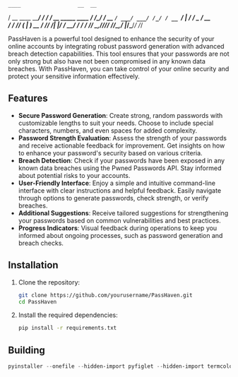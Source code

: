     ____                  __  __
   / __ \____ ___________/ / / /___ __   _____  ____
  / /_/ / __ `/ ___/ ___/ /_/ / __ `/ | / / _ \/ __ \
 / ____/ /_/ (__  |__  ) __  / /_/ /| |/ /  __/ / / /
/_/    \__,_/____/____/_/ /_/\__,_/ |___/\___/_/ /_/


PassHaven is a powerful tool designed to enhance the security of your online accounts by integrating robust password generation with advanced breach detection capabilities. This tool ensures that your passwords are not only strong but also have not been compromised in any known data breaches. With PassHaven, you can take control of your online security and protect your sensitive information effectively.

## Features

- **Secure Password Generation**: Create strong, random passwords with customizable lengths to suit your needs. Choose to include special characters, numbers, and even spaces for added complexity.
- **Password Strength Evaluation**: Assess the strength of your passwords and receive actionable feedback for improvement. Get insights on how to enhance your password's security based on various criteria.
- **Breach Detection**: Check if your passwords have been exposed in any known data breaches using the Pwned Passwords API. Stay informed about potential risks to your accounts.
- **User-Friendly Interface**: Enjoy a simple and intuitive command-line interface with clear instructions and helpful feedback. Easily navigate through options to generate passwords, check strength, or verify breaches.
- **Additional Suggestions**: Receive tailored suggestions for strengthening your passwords based on common vulnerabilities and best practices.
- **Progress Indicators**: Visual feedback during operations to keep you informed about ongoing processes, such as password generation and breach checks.

## Installation

1. Clone the repository:
   ```bash
   git clone https://github.com/yourusername/PassHaven.git
   cd PassHaven
   ```

2. Install the required dependencies:
   ```bash
   pip install -r requirements.txt
   ```


## Building 

   ```powershell
   pyinstaller --onefile --hidden-import pyfiglet --hidden-import termcolor --hidden-import requests --add-data "tools;tools" passhaven.py
   ```
